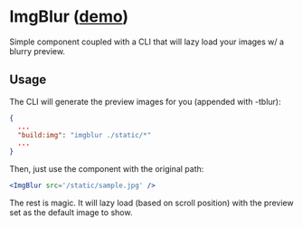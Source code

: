 # ImgBlur ([demo](https://imgblur.herokuapp.com/))

Simple component coupled with a CLI that will lazy load your images w/ a blurry preview.

## Usage

The CLI will generate the preview images for you (appended with -tblur):

```json
{
  ...
  "build:img": "imgblur ./static/*"
  ...
}
```

Then, just use the component with the original path:

```jsx
<ImgBlur src='/static/sample.jpg' />
```

The rest is magic. It will lazy load (based on scroll position) with the preview set as the default image to show.
